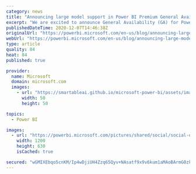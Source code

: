 ```yaml
---
category: news
title: "Announcing large model support in Power BI Premium General Availability (GA)"
excerpt: "We are excited to announce General Availability (GA) for Power BI Premium support for large models, along with additional new features, such as User interface enhancements, Multi-Geo support, and Bring your own encryption keys (BYOK)."
publishedDateTime: 2020-12-07T14:46:38Z
originalUrl: "https://powerbi.microsoft.com/en-us/blog/announcing-large-model-support-in-power-bi-premium-general-availability-ga/"
webUrl: "https://powerbi.microsoft.com/en-us/blog/announcing-large-model-support-in-power-bi-premium-general-availability-ga/"
type: article
quality: 84
heat: 84
published: true

provider:
  name: Microsoft
  domain: microsoft.com
  images:
    - url: "https://smartableai.github.io/microsoft-power-bi/assets/images/organizations/microsoft.com-50x50.jpg"
      width: 50
      height: 50

topics:
  - Power BI

images:
  - url: "https://powerbi.microsoft.com/pictures/shared/social/social-default-image.png"
    width: 1200
    height: 630
    isCached: true

secured: "wGMIXEbqo5cnKM/Ip4wDjiUH4Zzq65Qyv+NAsatf9x9v6kum1aMAoBArmG0zkAM5F+Msjl41Nr8D127Sve6clslMRVzte0TR+LcuYWuP9GEKZf4obF4pdtM38vx7hc+H1yXG8YI8ZQ/N39/cprClZ/yPAxzVyyfl1JJQH60IC9GnyvGZyC2lFTyKh05dDyASGZtPm6AHMRMUVK6CXqoHAjEOx5u+dMgde7Z7UpB1thZi4hy4kta7zBlJDIIge144Jt38ulFveXSlKSJcoIlLfLC/gBesLsNAwwbAzghTAbzlhs6OdPyVIXd1Q+ewUyHD7Kc3OaMDwBYIIwkdNPCHVXmt4yIIoIqYwZM7lE+RR40=;PMKkVCPg/yeOx3tVFMKNJQ=="
---
```


